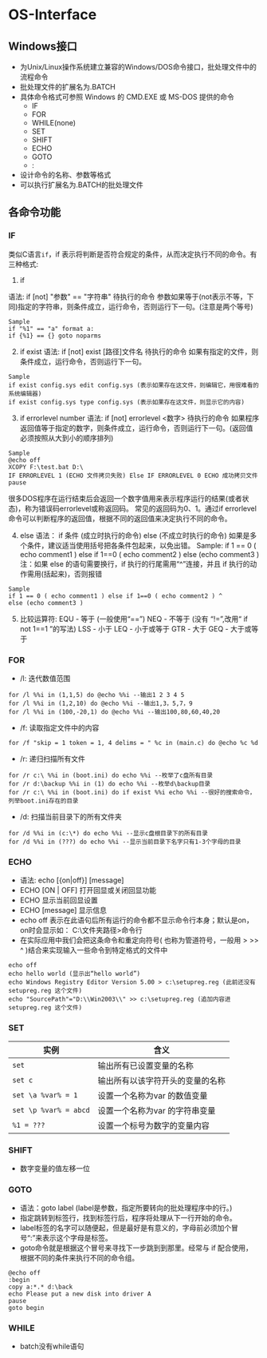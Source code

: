 #  OS-Interface

## Windows接口

- 为Unix/Linux操作系统建立兼容的Windows/DOS命令接口，批处理文件中的流程命令
- 批处理文件的扩展名为.BATCH
- 具体命令格式可参照 Windows 的 CMD.EXE 或 MS-DOS 提供的命令
    - IF
    - FOR
    - WHILE(none)
    - SET
    - SHIFT
    - ECHO
    - GOTO
    - :
- 设计命令的名称、参数等格式
- 可以执行扩展名为.BATCH的批处理文件

## 各命令功能

### IF
类似C语言```if```，if 表示将判断是否符合规定的条件，从而决定执行不同的命令。有三种格式:

1) if

语法: if [not] "参数" == "字符串" 待执行的命令
参数如果等于(not表示不等，下同)指定的字符串，则条件成立，运行命令，否则运行下一句。(注意是两个等号)
```
Sample
if "%1" == "a" format a:
if {%1} == {} goto noparms
```

2) if exist
语法: if [not] exist [路径\]文件名 待执行的命令
如果有指定的文件，则条件成立，运行命令，否则运行下一句。
```
Sample
if exist config.sys edit config.sys (表示如果存在这文件，则编辑它，用很难看的系统编辑器)
if exist config.sys type config.sys (表示如果存在这文件，则显示它的内容)
```

3) if errorlevel number
语法: if [not] errorlevel <数字> 待执行的命令
如果程序返回值等于指定的数字，则条件成立，运行命令，否则运行下一句。(返回值必须按照从大到小的顺序排列)
```
Sample
@echo off
XCOPY F:\test.bat D:\
IF ERRORLEVEL 1 (ECHO 文件拷贝失败) Else IF ERRORLEVEL 0 ECHO 成功拷贝文件
pause
```

很多DOS程序在运行结束后会返回一个数字值用来表示程序运行的结果(或者状态)，称为错误码errorlevel或称返回码。
常见的返回码为0、1。通过if errorlevel命令可以判断程序的返回值，根据不同的返回值来决定执行不同的命令。

4) else
语法： if 条件 (成立时执行的命令) else (不成立时执行的命令)
如果是多个条件，建议适当使用括号把各条件包起来，以免出错。
Sample: if 1 == 0 ( echo comment1 ) else if 1==0 ( echo comment2 ) else (echo comment3 )
注：如果 else 的语句需要换行，if 执行的行尾需用“^”连接，并且 if 执行的动作需用(括起来)，否则报错
```
Sample
if 1 == 0 ( echo comment1 ) else if 1==0 ( echo comment2 ) ^
else (echo comment3 )
```

5) 比较运算符:
EQU - 等于 (一般使用“==”)
NEQ - 不等于 (没有 “!=”,改用“ if not 1==1 ”的写法)
LSS - 小于
LEQ - 小于或等于
GTR - 大于
GEQ - 大于或等于

### FOR
- /l:   迭代数值范围
```
for /l %%i in (1,1,5) do @echo %%i --输出1 2 3 4 5
for /l %%i in (1,2,10) do @echo %%i --输出1,3，5,7，9
for /l %%i in (100,-20,1) do @echo %%i --输出100,80,60,40,20
```
- /f:   读取指定文件中的内容
```
for /f "skip = 1 token = 1, 4 delims = " %c in (main.c) do @echo %c %d
```
- /r:   递归扫描所有文件
```
for /r c:\ %%i in (boot.ini) do echo %%i --枚举了c盘所有目录
for /r d:\backup %%i in (1) do echo %%i --枚举d\backup目录
for /r c:\ %%i in (boot.ini) do if exist %%i echo %%i --很好的搜索命令，列举boot.ini存在的目录
```
- /d:   扫描当前目录下的所有文件夹
```
for /d %%i in (c:\*) do echo %%i --显示c盘根目录下的所有目录
for /d %%i in (???) do echo %%i --显示当前目录下名字只有1-3个字母的目录
```

### ECHO
- 语法: echo [{on|off}] [message]
- ECHO [ON | OFF] 打开回显或关闭回显功能
- ECHO 显示当前回显设置
- ECHO [message] 显示信息
- echo off 表示在此语句后所有运行的命令都不显示命令行本身；默认是on，on时会显示如： C:\文件夹路径>命令行
- 在实际应用中我们会把这条命令和重定向符号( 也称为管道符号，一般用 > >> ^ )结合来实现输入一些命令到特定格式的文件中
```Sample
echo off
echo hello world (显示出“hello world”)
echo Windows Registry Editor Version 5.00 > c:\setupreg.reg (此前还没有 setupreg.reg 这个文件)
echo "SourcePath"="D:\\Win2003\\" >> c:\setupreg.reg (追加内容进 setupreg.reg 这个文件)
```

### SET
实例|含义
----|-----
```set```|输出所有已设置变量的名称
```set c```|输出所有以该字符开头的变量的名称
```set \a %var% = 1```|设置一个名称为var 的数值变量
```set \p %var% = abcd```|设置一个名称为var 的字符串变量
```%1 = ???```|设置一个标号为数字的变量内容

### SHIFT
- 数字变量的值左移一位

### GOTO
- 语法：goto label (label是参数，指定所要转向的批处理程序中的行。)
- 指定跳转到标签行，找到标签行后，程序将处理从下一行开始的命令。
- label标签的名字可以随便起，但是最好是有意义的，字母前必须加个冒号“:”来表示这个字母是标签。
- goto命令就是根据这个冒号来寻找下一步跳到到那里。经常与 if 配合使用，根据不同的条件来执行不同的命令组。
 ```Sample
 @echo off
 :begin
 copy a:*.* d:\back
 echo Please put a new disk into driver A
 pause
 goto begin
```

### WHILE

- batch没有while语句
